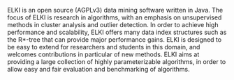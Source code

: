 ELKI is an open source (AGPLv3) data mining software written in Java. The focus of ELKI is research in algorithms, with an emphasis on unsupervised methods in cluster analysis and outlier detection. 
In order to achieve high performance and scalability, ELKI offers many data index structures such as the R*-tree that can provide major performance gains. 
ELKI is designed to be easy to extend for researchers and students in this domain, and welcomes contributions in particular of new methods. 
ELKI aims at providing a large collection of highly parameterizable algorithms, in order to allow easy and fair evaluation and benchmarking of algorithms.
